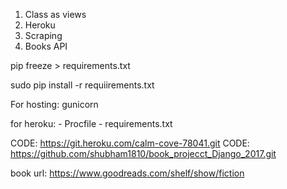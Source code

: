 1. Class as views
2. Heroku
3. Scraping
4. Books API

pip freeze > requirements.txt

sudo pip install -r requiirements.txt

For hosting: gunicorn

for heroku:
	- Procfile
	- requirements.txt

CODE: https://git.heroku.com/calm-cove-78041.git
CODE: https://github.com/shubham1810/book_projecct_Django_2017.git

book url: https://www.goodreads.com/shelf/show/fiction	